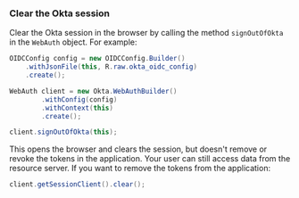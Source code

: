 ### Clear the Okta session

Clear the Okta session in the browser by calling the method
`signOutOfOkta` in the `WebAuth` object. For example:

```java
OIDCConfig config = new OIDCConfig.Builder()
    .withJsonFile(this, R.raw.okta_oidc_config)
    .create();

WebAuth client = new Okta.WebAuthBuilder()
        .withConfig(config)
        .withContext(this)
        .create();

client.signOutOfOkta(this);
```

This opens the browser and clears the session, but doesn't remove or revoke the tokens in the application. Your user can still access data from the resource server. If you want to remove the tokens from the application:

```java
client.getSessionClient().clear();
```
